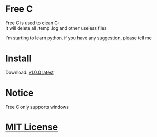 # Free C

Free C is used to clean C:\
It will delete all .temp .log and other useless files

I'm starting to learn python. if you have any suggestion, please tell me

# Install

Download:
[v1.0.0 latest](https://github.com/StarrySky-skyler/FreeC/releases/download/v1.0.0/FreeC.exe)

# Notice

Free C only supports windows

# [MIT License](https://github.com/StarrySky-skyler/FreeC/blob/main/LICENSE "MIT License")
